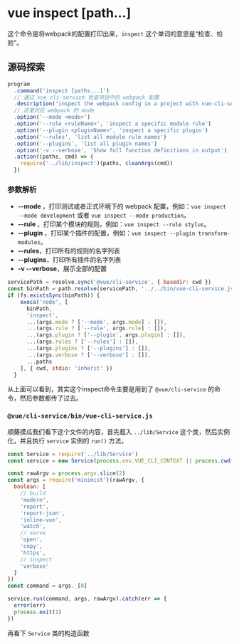 # vue inspect [path...]

这个命令是将webpack的配置打印出来，`inspect` 这个单词的意思是“检查、检验”。


## 源码探索

```js
program
  .command('inspect [paths...]')
  // 通过 vue-cli-service 检查项目中的 webpack 配置
  .description('inspect the webpack config in a project with vue-cli-service')
  // 这里对应 webpack 的 mode
  .option('--mode <mode>')
  .option('--rule <ruleName>', 'inspect a specific module rule')
  .option('--plugin <pluginName>', 'inspect a specific plugin')
  .option('--rules', 'list all module rule names')
  .option('--plugins', 'list all plugin names')
  .option('-v --verbose', 'Show full function definitions in output')
  .action((paths, cmd) => {
    require('../lib/inspect')(paths, cleanArgs(cmd))
  })
```

### 参数解析

- **--mode <mode>**，打印测试或者正式环境下的 webpack 配置，例如：`vue inspect --mode development` 或者 `vue inspect --mode production`。
- **--rule <ruleName>**，打印某个模块的规则，例如：`vue inspect --rule stylus`。
- **--plugin <pluginName>**，打印某个插件的配置，例如：`vue inspect --plugin transform-modules`。
- **--rules**，打印所有的规则的名字列表
- **--plugins**，打印所有插件的名字列表
- **-v --verbose**，展示全部的配置

```js
servicePath = resolve.sync('@vue/cli-service', { basedir: cwd })
const binPath = path.resolve(servicePath, '../../bin/vue-cli-service.js')
if (fs.existsSync(binPath)) {
    execa('node', [
      binPath,
      'inspect',
      ...(args.mode ? ['--mode', args.mode] : []),
      ...(args.rule ? ['--rule', args.rule] : []),
      ...(args.plugin ? ['--plugin', args.plugin] : []),
      ...(args.rules ? ['--rules'] : []),
      ...(args.plugins ? ['--plugins'] : []),
      ...(args.verbose ? ['--verbose'] : []),
      ...paths
    ], { cwd, stdio: 'inherit' })
  }
```
从上面可以看到，其实这个inspect命令主要是用到了 `@vue/cli-service` 的命令，然后参数都传了过去。


### `@vue/cli-service/bin/vue-cli-service.js`

顺藤摸瓜我们看下这个文件的内容，首先载入 `../lib/Service` 这个类，然后实例化，并且执行 `service` 实例的 `run()` 方法。
```js
const Service = require('../lib/Service')
const service = new Service(process.env.VUE_CLI_CONTEXT || process.cwd())

const rawArgv = process.argv.slice(2)
const args = require('minimist')(rawArgv, {
  boolean: [
    // build
    'modern',
    'report',
    'report-json',
    'inline-vue',
    'watch',
    // serve
    'open',
    'copy',
    'https',
    // inspect
    'verbose'
  ]
})
const command = args._[0]

service.run(command, args, rawArgv).catch(err => {
  error(err)
  process.exit(1)
})
```

再看下 `Service` 类的构造函数